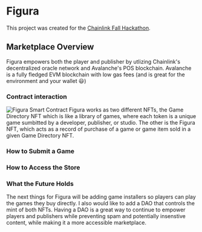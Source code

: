 # Figura 

This project was created for the [Chainlink Fall Hackathon](https://chainlink-fall-hackathon-2021.devpost.com/).

## Marketplace Overview
Figura empowers both the player and publisher by utlizing Chainlink's decentralized oracle network and Avalanche's POS blockchain. Avalanche is a fully fledged EVM blockchain with low gas fees (and is great for the environment and your wallet 😃)


### Contract interaction
![Figura Smart Contract](https://user-images.githubusercontent.com/31494151/143720545-c4f4ff49-166f-4f66-897f-2121ef4a96a8.png)
Figura works as two different NFTs, the Game Directory NFT which is like a library of games, where each token is a unique game sumbitted by a developer, publisher, or studio. The other is the Figura NFT, which acts as a record of purchase of a game or game item sold in a given Game Directory NFT. 

### How to Submit a Game

### How to Access the Store

### What the Future Holds
The next things for Figura will be adding game installers so players can play the games they buy directly. I also would like to add a DAO that controls the mint of both NFTs. Having a DAO is a great way to continue to empower players and publishers while preventing spam and potentially insenstive content, while making it a more accessible marketplace.
